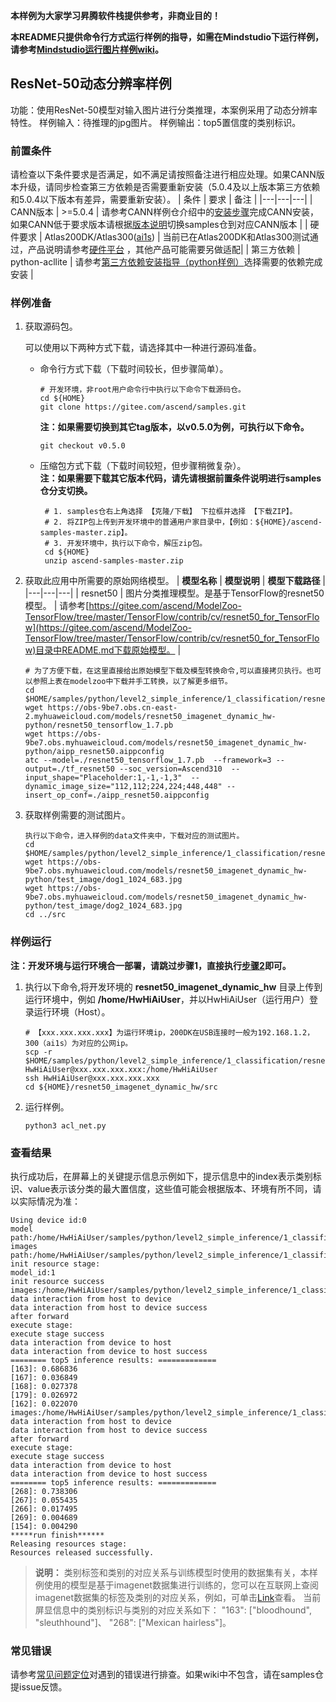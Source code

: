 **本样例为大家学习昇腾软件栈提供参考，非商业目的！**

**本README只提供命令行方式运行样例的指导，如需在Mindstudio下运行样例，请参考[Mindstudio运行图片样例wiki](https://gitee.com/ascend/samples/wikis/Mindstudio%E8%BF%90%E8%A1%8C%E5%9B%BE%E7%89%87%E6%A0%B7%E4%BE%8B?sort_id=3164874)。**

## ResNet-50动态分辨率样例
功能：使用ResNet-50模型对输入图片进行分类推理，本案例采用了动态分辨率特性。
样例输入：待推理的jpg图片。
样例输出：top5置信度的类别标识。

### 前置条件
请检查以下条件要求是否满足，如不满足请按照备注进行相应处理。如果CANN版本升级，请同步检查第三方依赖是否需要重新安装（5.0.4及以上版本第三方依赖和5.0.4以下版本有差异，需要重新安装）。
| 条件 | 要求 | 备注 |
|---|---|---|
| CANN版本 | >=5.0.4 | 请参考CANN样例仓介绍中的[安装步骤](https://gitee.com/ascend/samples#%E5%AE%89%E8%A3%85)完成CANN安装，如果CANN低于要求版本请根据[版本说明](https://gitee.com/ascend/samples/blob/master/README_CN.md#%E7%89%88%E6%9C%AC%E8%AF%B4%E6%98%8E)切换samples仓到对应CANN版本 |
| 硬件要求 | Atlas200DK/Atlas300([ai1s](https://support.huaweicloud.com/productdesc-ecs/ecs_01_0047.html#ecs_01_0047__section78423209366))  | 当前已在Atlas200DK和Atlas300测试通过，产品说明请参考[硬件平台](https://ascend.huawei.com/zh/#/hardware/product) ，其他产品可能需要另做适配|
| 第三方依赖 | python-acllite | 请参考[第三方依赖安装指导（python样例）](../../../environment)选择需要的依赖完成安装 |

### 样例准备

1. 获取源码包。

   可以使用以下两种方式下载，请选择其中一种进行源码准备。   
    - 命令行方式下载（下载时间较长，但步骤简单）。
       ```    
       # 开发环境，非root用户命令行中执行以下命令下载源码仓。    
       cd ${HOME}     
       git clone https://gitee.com/ascend/samples.git
       ```
       **注：如果需要切换到其它tag版本，以v0.5.0为例，可执行以下命令。**
       ```
       git checkout v0.5.0
       ```
    - 压缩包方式下载（下载时间较短，但步骤稍微复杂）。   
       **注：如果需要下载其它版本代码，请先请根据前置条件说明进行samples仓分支切换。**   
       ``` 
        # 1. samples仓右上角选择 【克隆/下载】 下拉框并选择 【下载ZIP】。    
        # 2. 将ZIP包上传到开发环境中的普通用户家目录中，【例如：${HOME}/ascend-samples-master.zip】。     
        # 3. 开发环境中，执行以下命令，解压zip包。     
        cd ${HOME}    
        unzip ascend-samples-master.zip
       ```

2. 获取此应用中所需要的原始网络模型。
    |  **模型名称**  |  **模型说明**  |  **模型下载路径**  |
    |---|---|---|
    | resnet50 | 图片分类推理模型。是基于TensorFlow的resnet50模型。 | 请参考[https://gitee.com/ascend/ModelZoo-TensorFlow/tree/master/TensorFlow/contrib/cv/resnet50_for_TensorFlow](https://gitee.com/ascend/ModelZoo-TensorFlow/tree/master/TensorFlow/contrib/cv/resnet50_for_TensorFlow)目录中README.md下载原始模型。 |

    ```
    # 为了方便下载，在这里直接给出原始模型下载及模型转换命令,可以直接拷贝执行。也可以参照上表在modelzoo中下载并手工转换，以了解更多细节。
    cd $HOME/samples/python/level2_simple_inference/1_classification/resnet50_imagenet_dynamic_hw/model
    wget https://obs-9be7.obs.cn-east-2.myhuaweicloud.com/models/resnet50_imagenet_dynamic_hw-python/resnet50_tensorflow_1.7.pb
    wget https://obs-9be7.obs.myhuaweicloud.com/models/resnet50_imagenet_dynamic_hw-python/aipp_resnet50.aippconfig
    atc --model=./resnet50_tensorflow_1.7.pb  --framework=3 --output=./tf_resnet50 --soc_version=Ascend310  --input_shape="Placeholder:1,-1,-1,3"  --dynamic_image_size="112,112;224,224;448,448" --insert_op_conf=./aipp_resnet50.aippconfig
    ```
    
3. 获取样例需要的测试图片。
    ```
    执行以下命令，进入样例的data文件夹中，下载对应的测试图片。
    cd $HOME/samples/python/level2_simple_inference/1_classification/resnet50_imagenet_dynamic_hw/data
    wget https://obs-9be7.obs.myhuaweicloud.com/models/resnet50_imagenet_dynamic_hw-python/test_image/dog1_1024_683.jpg
    wget https://obs-9be7.obs.myhuaweicloud.com/models/resnet50_imagenet_dynamic_hw-python/test_image/dog2_1024_683.jpg
    cd ../src
    ```
### 样例运行

**注：开发环境与运行环境合一部署，请跳过步骤1，直接执行[步骤2](#step_2)即可。**   

1. 执行以下命令,将开发环境的 **resnet50_imagenet_dynamic_hw** 目录上传到运行环境中，例如 **/home/HwHiAiUser**，并以HwHiAiUser（运行用户）登录运行环境（Host）。
    ```
    # 【xxx.xxx.xxx.xxx】为运行环境ip，200DK在USB连接时一般为192.168.1.2，300（ai1s）为对应的公网ip。
    scp -r $HOME/samples/python/level2_simple_inference/1_classification/resnet50_imagenet_dynamic_hw
    HwHiAiUser@xxx.xxx.xxx.xxx:/home/HwHiAiUser
    ssh HwHiAiUser@xxx.xxx.xxx.xxx
    cd ${HOME}/resnet50_imagenet_dynamic_hw/src
    ```
    
2. <a name="step_2"></a>运行样例。
   ```
   python3 acl_net.py
   ```
### 查看结果

执行成功后，在屏幕上的关键提示信息示例如下，提示信息中的index表示类别标识、value表示该分类的最大置信度，这些值可能会根据版本、环境有所不同，请以实际情况为准：

```
Using device id:0
model path:/home/HwHiAiUser/samples/python/level2_simple_inference/1_classification/resnet50_imagenet_dynamic_hw/src/../model/tf_resnet50.om
images path:/home/HwHiAiUser/samples/python/level2_simple_inference/1_classification/resnet50_imagenet_dynamic_hw/src/../data
init resource stage:
model_id:1
init resource success
images:/home/HwHiAiUser/samples/python/level2_simple_inference/1_classification/resnet50_imagenet_classification/src/../data/dog1_1024_683.jpg
data interaction from host to device
data interaction from host to device success
after forward
execute stage:
execute stage success
data interaction from device to host
data interaction from device to host success
======== top5 inference results: =============
[163]: 0.686836
[167]: 0.036849
[168]: 0.027378
[179]: 0.026972
[162]: 0.022070
images:/home/HwHiAiUser/samples/python/level2_simple_inference/1_classification/resnet50_imagenet_classification/src/../data/dog2_1024_683.jpg
data interaction from host to device
data interaction from host to device success
after forward
execute stage:
execute stage success
data interaction from device to host
data interaction from device to host success
======== top5 inference results: =============
[268]: 0.738306
[267]: 0.055435
[266]: 0.017495
[269]: 0.004689
[154]: 0.004290
*****run finish******
Releasing resources stage:
Resources released successfully.

```

>**说明：** 
>类别标签和类别的对应关系与训练模型时使用的数据集有关，本样例使用的模型是基于imagenet数据集进行训练的，您可以在互联网上查阅imagenet数据集的标签及类别的对应关系，例如，可单击[Link](https://blog.csdn.net/weixin_44676081/article/details/106755135)查看。
>当前屏显信息中的类别标识与类别的对应关系如下：
>"163": ["bloodhound", "sleuthhound"]、
>"268": ["Mexican hairless"]。


### 常见错误
请参考[常见问题定位](https://gitee.com/ascend/samples/wikis/%E5%B8%B8%E8%A7%81%E9%97%AE%E9%A2%98%E5%AE%9A%E4%BD%8D/%E4%BB%8B%E7%BB%8D)对遇到的错误进行排查。如果wiki中不包含，请在samples仓提issue反馈。